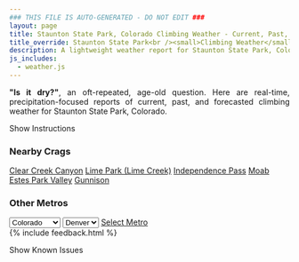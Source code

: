 ```yaml
---
### THIS FILE IS AUTO-GENERATED - DO NOT EDIT ###
layout: page
title: Staunton State Park, Colorado Climbing Weather - Current, Past, and Forecasted Report
title_override: Staunton State Park<br /><small>Climbing Weather</small>
description: A lightweight weather report for Staunton State Park, Colorado. Optimized for slow internet connections.
js_includes:
  - weather.js
---
```


<section class="measure center lh-copy f5-ns f6 ph2 mv4" style="text-align: justify;">
<strong>"Is it dry?"</strong>, an oft-repeated, age-old question. Here are real-time,
precipitation-focused reports of current, past, and forecasted climbing weather for Staunton State Park, Colorado.
</section>

<p id="settings-toggle" class="mw5 b center tc hover-light-red black-70 pointer">Show Instructions</p>
<section id="settings" class="overflow-hidden" style="display:none;">
    <div class="mv2 ph2 center">
        <div class="fn f6 tc pv2">
            <p class="measure lh-copy center"><strong>Show/hide hourly forecasts</strong> by clicking the desired day.</p>
            <hr class="mw5 p0 mv2 o-60 b0 bt b--light-red light-red bg-light-red">
            <p class="measure lh-copy center"><strong>Current and Past conditions</strong> are measured by the nearest weather station. <strong>Forecast conditions</strong> are calculated and polled separately.</p>
            <hr class="mw5 p0 mv2 o-60 b0 bt b--light-red light-red bg-light-red">
            <p class="measure lh-copy center"><strong>Having issues?</strong> Try <a id="clear-cache" class="no-underline relative fancy-link light-red hover-light-red" href="#">clearing the local cache</a>.</p>
            <hr class="mw5 p0 mv2 o-60 b0 bt b--light-red light-red bg-light-red">
            <p class="measure lh-copy center">Weather data sourced from <a class="no-underline fancy-link relative light-red" target="_blank" href="https://www.weather.gov/documentation/services-web-api">weather.gov</a>.</p>
        </div>
    </div>
</section>
<section id="weather" data-crag="staunton-state-park-colorado" class="mv4-ns mv3 ph2 center"></section>
<section id="nearby" class="tc lh-copy">
  <h3>Nearby Crags</h3>
<a class="nowrap no-underline fancy-link relative light-red mh3" href="/crags/clear-creek-canyon-colorado-weather.html">Clear Creek Canyon</a>
<a class="nowrap no-underline fancy-link relative light-red mh3" href="/crags/lime-park-lime-creek-colorado-weather.html">Lime Park (Lime Creek)</a>
<a class="nowrap no-underline fancy-link relative light-red mh3" href="/crags/independence-pass-colorado-weather.html">Independence Pass</a>
<a class="nowrap no-underline fancy-link relative light-red mh3" href="/crags/moab-utah-weather.html">Moab</a>
<a class="nowrap no-underline fancy-link relative light-red mh3" href="/crags/estes-park-valley-colorado-weather.html">Estes Park Valley</a>
<a class="nowrap no-underline fancy-link relative light-red mh3" href="/crags/gunnison-colorado-weather.html">Gunnison</a>
</section>
<section id="nearby" class="tc lh-copy">
  <h3>Other Metros</h3>
  <select class="ma1 bg-near-white pa2" id="stateSel">
    <option value="Texas">Texas</option>
    <option value="Washington">Washington</option>
    <option value="Colorado" selected>Colorado</option>
    <option value="Tennessee">Tennessee</option>
    <option value="Utah">Utah</option>
    <option value="California">California</option>
  </select>
  <select class="ma1 bg-near-white pa2" id="citySel">
    <option value="Denver" selected>Denver</option>
  </select>
  <a id="selectMetro" class="f6 link dim ph3 pv2 ma1 dib white bg-light-red" href="/crags/denver-colorado-weather.html">Select Metro</a>
  <script>
    var states = [];
    states["Texas"] = "Austin"
    states["Washington"] = "Seattle"
    states["Colorado"] = "Denver"
    states["Tennessee"] = "Nashville"
    states["Utah"] = "Salt Lake City"
    states["California"] = "San Francisco|Los Angeles"
  </script>
</section>
{% include feedback.html %}
<p id="issues-toggle" class="mw5 b center tc hover-light-red black-70 pointer">Show Known Issues</p>
<section id="issues" class="overflow-hidden tc f6">
</section>

<script>
  var weekly_BOU_48_51 = {"updated":"2023-01-04T03:55:37+00:00","units":"us","forecastGenerator":"BaselineForecastGenerator","generatedAt":"2023-01-04T08:36:17+00:00","updateTime":"2023-01-04T03:55:37+00:00","validTimes":"2023-01-03T21:00:00+00:00/P7DT4H","elevation":{"unitCode":"wmoUnit:m","value":2628.9},"periods":[{"number":1,"name":"Overnight","startTime":"2023-01-04T01:00:00-07:00","endTime":"2023-01-04T06:00:00-07:00","isDaytime":false,"temperature":6,"temperatureUnit":"F","temperatureTrend":"rising","windSpeed":"13 to 16 mph","windDirection":"WNW","icon":"https://api.weather.gov/icons/land/night/blizzard?size=medium","shortForecast":"Patchy Blowing Snow","detailedForecast":"Patchy blowing snow after 5am. Partly cloudy. Low around 6, with temperatures rising to around 10 overnight. Wind chill values as low as -10. West northwest wind 13 to 16 mph, with gusts as high as 25 mph."},{"number":2,"name":"Wednesday","startTime":"2023-01-04T06:00:00-07:00","endTime":"2023-01-04T18:00:00-07:00","isDaytime":true,"temperature":28,"temperatureUnit":"F","temperatureTrend":"falling","windSpeed":"12 to 17 mph","windDirection":"WNW","icon":"https://api.weather.gov/icons/land/day/blizzard?size=medium","shortForecast":"Patchy Blowing Snow","detailedForecast":"Patchy blowing snow before 2pm. Mostly sunny. High near 28, with temperatures falling to around 22 in the afternoon. Wind chill values as low as -8. West northwest wind 12 to 17 mph, with gusts as high as 28 mph."},{"number":3,"name":"Wednesday Night","startTime":"2023-01-04T18:00:00-07:00","endTime":"2023-01-05T06:00:00-07:00","isDaytime":false,"temperature":9,"temperatureUnit":"F","temperatureTrend":"rising","windSpeed":"8 to 14 mph","windDirection":"WSW","icon":"https://api.weather.gov/icons/land/night/cold?size=medium","shortForecast":"Mostly Clear","detailedForecast":"Mostly clear. Low around 9, with temperatures rising to around 15 overnight. Wind chill values as low as -1. West southwest wind 8 to 14 mph, with gusts as high as 22 mph."},{"number":4,"name":"Thursday","startTime":"2023-01-05T06:00:00-07:00","endTime":"2023-01-05T18:00:00-07:00","isDaytime":true,"temperature":42,"temperatureUnit":"F","temperatureTrend":null,"windSpeed":"9 to 14 mph","windDirection":"WSW","icon":"https://api.weather.gov/icons/land/day/sct?size=medium","shortForecast":"Mostly Sunny","detailedForecast":"Mostly sunny, with a high near 42. West southwest wind 9 to 14 mph, with gusts as high as 22 mph."},{"number":5,"name":"Thursday Night","startTime":"2023-01-05T18:00:00-07:00","endTime":"2023-01-06T06:00:00-07:00","isDaytime":false,"temperature":17,"temperatureUnit":"F","temperatureTrend":null,"windSpeed":"12 to 15 mph","windDirection":"WSW","icon":"https://api.weather.gov/icons/land/night/few?size=medium","shortForecast":"Mostly Clear","detailedForecast":"Mostly clear, with a low around 17. West southwest wind 12 to 15 mph, with gusts as high as 21 mph."},{"number":6,"name":"Friday","startTime":"2023-01-06T06:00:00-07:00","endTime":"2023-01-06T18:00:00-07:00","isDaytime":true,"temperature":37,"temperatureUnit":"F","temperatureTrend":null,"windSpeed":"14 mph","windDirection":"W","icon":"https://api.weather.gov/icons/land/day/snow,30?size=medium","shortForecast":"Chance Light Snow","detailedForecast":"A chance of snow between 11am and 5pm. Mostly sunny, with a high near 37. Chance of precipitation is 30%."},{"number":7,"name":"Friday Night","startTime":"2023-01-06T18:00:00-07:00","endTime":"2023-01-07T06:00:00-07:00","isDaytime":false,"temperature":13,"temperatureUnit":"F","temperatureTrend":null,"windSpeed":"13 mph","windDirection":"W","icon":"https://api.weather.gov/icons/land/night/sct?size=medium","shortForecast":"Partly Cloudy","detailedForecast":"Partly cloudy, with a low around 13."},{"number":8,"name":"Saturday","startTime":"2023-01-07T06:00:00-07:00","endTime":"2023-01-07T18:00:00-07:00","isDaytime":true,"temperature":34,"temperatureUnit":"F","temperatureTrend":null,"windSpeed":"12 mph","windDirection":"W","icon":"https://api.weather.gov/icons/land/day/few?size=medium","shortForecast":"Sunny","detailedForecast":"Sunny, with a high near 34."},{"number":9,"name":"Saturday Night","startTime":"2023-01-07T18:00:00-07:00","endTime":"2023-01-08T06:00:00-07:00","isDaytime":false,"temperature":10,"temperatureUnit":"F","temperatureTrend":null,"windSpeed":"9 to 13 mph","windDirection":"W","icon":"https://api.weather.gov/icons/land/night/cold?size=medium","shortForecast":"Mostly Clear","detailedForecast":"Mostly clear, with a low around 10."},{"number":10,"name":"Sunday","startTime":"2023-01-08T06:00:00-07:00","endTime":"2023-01-08T18:00:00-07:00","isDaytime":true,"temperature":38,"temperatureUnit":"F","temperatureTrend":null,"windSpeed":"14 mph","windDirection":"WSW","icon":"https://api.weather.gov/icons/land/day/sct?size=medium","shortForecast":"Mostly Sunny","detailedForecast":"Mostly sunny, with a high near 38."},{"number":11,"name":"Sunday Night","startTime":"2023-01-08T18:00:00-07:00","endTime":"2023-01-09T06:00:00-07:00","isDaytime":false,"temperature":14,"temperatureUnit":"F","temperatureTrend":null,"windSpeed":"12 to 18 mph","windDirection":"W","icon":"https://api.weather.gov/icons/land/night/sct?size=medium","shortForecast":"Partly Cloudy","detailedForecast":"Partly cloudy, with a low around 14."},{"number":12,"name":"Monday","startTime":"2023-01-09T06:00:00-07:00","endTime":"2023-01-09T18:00:00-07:00","isDaytime":true,"temperature":37,"temperatureUnit":"F","temperatureTrend":null,"windSpeed":"12 to 21 mph","windDirection":"W","icon":"https://api.weather.gov/icons/land/day/wind_sct?size=medium","shortForecast":"Mostly Sunny","detailedForecast":"Mostly sunny, with a high near 37."},{"number":13,"name":"Monday Night","startTime":"2023-01-09T18:00:00-07:00","endTime":"2023-01-10T06:00:00-07:00","isDaytime":false,"temperature":14,"temperatureUnit":"F","temperatureTrend":null,"windSpeed":"13 mph","windDirection":"W","icon":"https://api.weather.gov/icons/land/night/sct?size=medium","shortForecast":"Partly Cloudy","detailedForecast":"Partly cloudy, with a low around 14."},{"number":14,"name":"Tuesday","startTime":"2023-01-10T06:00:00-07:00","endTime":"2023-01-10T18:00:00-07:00","isDaytime":true,"temperature":40,"temperatureUnit":"F","temperatureTrend":null,"windSpeed":"9 to 14 mph","windDirection":"WSW","icon":"https://api.weather.gov/icons/land/day/sct?size=medium","shortForecast":"Mostly Sunny","detailedForecast":"Mostly sunny, with a high near 40."}]}
  var hourly_BOU_48_51 = {"@context":["https://geojson.org/geojson-ld/geojson-context.jsonld",{"@version":"1.1","wx":"https://api.weather.gov/ontology#","geo":"http://www.opengis.net/ont/geosparql#","unit":"http://codes.wmo.int/common/unit/","@vocab":"https://api.weather.gov/ontology#"}],"type":"Feature","geometry":{"type":"Polygon","coordinates":[[[-105.3851345,39.517059],[-105.3829453,39.495049900000005],[-105.3543489,39.496740800000005],[-105.35653210000001,39.51875020000001],[-105.3851345,39.517059]]]},"properties":{"updated":"2023-01-04T03:55:37+00:00","units":"us","forecastGenerator":"HourlyForecastGenerator","generatedAt":"2023-01-04T08:36:18+00:00","updateTime":"2023-01-04T03:55:37+00:00","validTimes":"2023-01-03T21:00:00+00:00/P7DT4H","elevation":{"unitCode":"wmoUnit:m","value":2628.9},"periods":[{"number":1,"name":"","startTime":"2023-01-04T01:00:00-07:00","endTime":"2023-01-04T02:00:00-07:00","isDaytime":false,"temperature":6,"temperatureUnit":"F","temperatureTrend":null,"windSpeed":"13 mph","windDirection":"WNW","icon":"https://api.weather.gov/icons/land/night/cold?size=small","shortForecast":"Partly Cloudy","detailedForecast":""},{"number":2,"name":"","startTime":"2023-01-04T02:00:00-07:00","endTime":"2023-01-04T03:00:00-07:00","isDaytime":false,"temperature":7,"temperatureUnit":"F","temperatureTrend":null,"windSpeed":"13 mph","windDirection":"WNW","icon":"https://api.weather.gov/icons/land/night/cold?size=small","shortForecast":"Partly Cloudy","detailedForecast":""},{"number":3,"name":"","startTime":"2023-01-04T03:00:00-07:00","endTime":"2023-01-04T04:00:00-07:00","isDaytime":false,"temperature":10,"temperatureUnit":"F","temperatureTrend":null,"windSpeed":"15 mph","windDirection":"WNW","icon":"https://api.weather.gov/icons/land/night/cold?size=small","shortForecast":"Partly Cloudy","detailedForecast":""},{"number":4,"name":"","startTime":"2023-01-04T04:00:00-07:00","endTime":"2023-01-04T05:00:00-07:00","isDaytime":false,"temperature":10,"temperatureUnit":"F","temperatureTrend":null,"windSpeed":"16 mph","windDirection":"WNW","icon":"https://api.weather.gov/icons/land/night/cold?size=small","shortForecast":"Partly Cloudy","detailedForecast":""},{"number":5,"name":"","startTime":"2023-01-04T05:00:00-07:00","endTime":"2023-01-04T06:00:00-07:00","isDaytime":false,"temperature":10,"temperatureUnit":"F","temperatureTrend":null,"windSpeed":"16 mph","windDirection":"W","icon":"https://api.weather.gov/icons/land/night/blizzard?size=small","shortForecast":"Patchy Blowing Snow","detailedForecast":""},{"number":6,"name":"","startTime":"2023-01-04T06:00:00-07:00","endTime":"2023-01-04T07:00:00-07:00","isDaytime":true,"temperature":10,"temperatureUnit":"F","temperatureTrend":null,"windSpeed":"17 mph","windDirection":"WNW","icon":"https://api.weather.gov/icons/land/day/blizzard?size=small","shortForecast":"Patchy Blowing Snow","detailedForecast":""},{"number":7,"name":"","startTime":"2023-01-04T07:00:00-07:00","endTime":"2023-01-04T08:00:00-07:00","isDaytime":true,"temperature":10,"temperatureUnit":"F","temperatureTrend":null,"windSpeed":"16 mph","windDirection":"WNW","icon":"https://api.weather.gov/icons/land/day/blizzard?size=small","shortForecast":"Patchy Blowing Snow","detailedForecast":""},{"number":8,"name":"","startTime":"2023-01-04T08:00:00-07:00","endTime":"2023-01-04T09:00:00-07:00","isDaytime":true,"temperature":12,"temperatureUnit":"F","temperatureTrend":null,"windSpeed":"17 mph","windDirection":"WNW","icon":"https://api.weather.gov/icons/land/day/blizzard?size=small","shortForecast":"Patchy Blowing Snow","detailedForecast":""},{"number":9,"name":"","startTime":"2023-01-04T09:00:00-07:00","endTime":"2023-01-04T10:00:00-07:00","isDaytime":true,"temperature":17,"temperatureUnit":"F","temperatureTrend":null,"windSpeed":"16 mph","windDirection":"WNW","icon":"https://api.weather.gov/icons/land/day/blizzard?size=small","shortForecast":"Patchy Blowing Snow","detailedForecast":""},{"number":10,"name":"","startTime":"2023-01-04T10:00:00-07:00","endTime":"2023-01-04T11:00:00-07:00","isDaytime":true,"temperature":21,"temperatureUnit":"F","temperatureTrend":null,"windSpeed":"15 mph","windDirection":"WNW","icon":"https://api.weather.gov/icons/land/day/blizzard?size=small","shortForecast":"Patchy Blowing Snow","detailedForecast":""},{"number":11,"name":"","startTime":"2023-01-04T11:00:00-07:00","endTime":"2023-01-04T12:00:00-07:00","isDaytime":true,"temperature":24,"temperatureUnit":"F","temperatureTrend":null,"windSpeed":"14 mph","windDirection":"WNW","icon":"https://api.weather.gov/icons/land/day/blizzard?size=small","shortForecast":"Patchy Blowing Snow","detailedForecast":""},{"number":12,"name":"","startTime":"2023-01-04T12:00:00-07:00","endTime":"2023-01-04T13:00:00-07:00","isDaytime":true,"temperature":27,"temperatureUnit":"F","temperatureTrend":null,"windSpeed":"13 mph","windDirection":"WNW","icon":"https://api.weather.gov/icons/land/day/blizzard?size=small","shortForecast":"Patchy Blowing Snow","detailedForecast":""},{"number":13,"name":"","startTime":"2023-01-04T13:00:00-07:00","endTime":"2023-01-04T14:00:00-07:00","isDaytime":true,"temperature":28,"temperatureUnit":"F","temperatureTrend":null,"windSpeed":"13 mph","windDirection":"WNW","icon":"https://api.weather.gov/icons/land/day/blizzard?size=small","shortForecast":"Patchy Blowing Snow","detailedForecast":""},{"number":14,"name":"","startTime":"2023-01-04T14:00:00-07:00","endTime":"2023-01-04T15:00:00-07:00","isDaytime":true,"temperature":27,"temperatureUnit":"F","temperatureTrend":null,"windSpeed":"12 mph","windDirection":"WNW","icon":"https://api.weather.gov/icons/land/day/few?size=small","shortForecast":"Sunny","detailedForecast":""},{"number":15,"name":"","startTime":"2023-01-04T15:00:00-07:00","endTime":"2023-01-04T16:00:00-07:00","isDaytime":true,"temperature":28,"temperatureUnit":"F","temperatureTrend":null,"windSpeed":"13 mph","windDirection":"W","icon":"https://api.weather.gov/icons/land/day/few?size=small","shortForecast":"Sunny","detailedForecast":""},{"number":16,"name":"","startTime":"2023-01-04T16:00:00-07:00","endTime":"2023-01-04T17:00:00-07:00","isDaytime":true,"temperature":26,"temperatureUnit":"F","temperatureTrend":null,"windSpeed":"13 mph","windDirection":"W","icon":"https://api.weather.gov/icons/land/day/few?size=small","shortForecast":"Sunny","detailedForecast":""},{"number":17,"name":"","startTime":"2023-01-04T17:00:00-07:00","endTime":"2023-01-04T18:00:00-07:00","isDaytime":true,"temperature":22,"temperatureUnit":"F","temperatureTrend":null,"windSpeed":"14 mph","windDirection":"W","icon":"https://api.weather.gov/icons/land/day/few?size=small","shortForecast":"Sunny","detailedForecast":""},{"number":18,"name":"","startTime":"2023-01-04T18:00:00-07:00","endTime":"2023-01-04T19:00:00-07:00","isDaytime":false,"temperature":19,"temperatureUnit":"F","temperatureTrend":null,"windSpeed":"14 mph","windDirection":"W","icon":"https://api.weather.gov/icons/land/night/few?size=small","shortForecast":"Mostly Clear","detailedForecast":""},{"number":19,"name":"","startTime":"2023-01-04T19:00:00-07:00","endTime":"2023-01-04T20:00:00-07:00","isDaytime":false,"temperature":16,"temperatureUnit":"F","temperatureTrend":null,"windSpeed":"13 mph","windDirection":"W","icon":"https://api.weather.gov/icons/land/night/few?size=small","shortForecast":"Mostly Clear","detailedForecast":""},{"number":20,"name":"","startTime":"2023-01-04T20:00:00-07:00","endTime":"2023-01-04T21:00:00-07:00","isDaytime":false,"temperature":15,"temperatureUnit":"F","temperatureTrend":null,"windSpeed":"13 mph","windDirection":"W","icon":"https://api.weather.gov/icons/land/night/few?size=small","shortForecast":"Mostly Clear","detailedForecast":""},{"number":21,"name":"","startTime":"2023-01-04T21:00:00-07:00","endTime":"2023-01-04T22:00:00-07:00","isDaytime":false,"temperature":13,"temperatureUnit":"F","temperatureTrend":null,"windSpeed":"12 mph","windDirection":"WSW","icon":"https://api.weather.gov/icons/land/night/few?size=small","shortForecast":"Mostly Clear","detailedForecast":""},{"number":22,"name":"","startTime":"2023-01-04T22:00:00-07:00","endTime":"2023-01-04T23:00:00-07:00","isDaytime":false,"temperature":13,"temperatureUnit":"F","temperatureTrend":null,"windSpeed":"12 mph","windDirection":"WSW","icon":"https://api.weather.gov/icons/land/night/few?size=small","shortForecast":"Mostly Clear","detailedForecast":""},{"number":23,"name":"","startTime":"2023-01-04T23:00:00-07:00","endTime":"2023-01-05T00:00:00-07:00","isDaytime":false,"temperature":13,"temperatureUnit":"F","temperatureTrend":null,"windSpeed":"12 mph","windDirection":"WSW","icon":"https://api.weather.gov/icons/land/night/few?size=small","shortForecast":"Mostly Clear","detailedForecast":""},{"number":24,"name":"","startTime":"2023-01-05T00:00:00-07:00","endTime":"2023-01-05T01:00:00-07:00","isDaytime":false,"temperature":14,"temperatureUnit":"F","temperatureTrend":null,"windSpeed":"9 mph","windDirection":"WSW","icon":"https://api.weather.gov/icons/land/night/few?size=small","shortForecast":"Mostly Clear","detailedForecast":""},{"number":25,"name":"","startTime":"2023-01-05T01:00:00-07:00","endTime":"2023-01-05T02:00:00-07:00","isDaytime":false,"temperature":14,"temperatureUnit":"F","temperatureTrend":null,"windSpeed":"10 mph","windDirection":"WSW","icon":"https://api.weather.gov/icons/land/night/few?size=small","shortForecast":"Mostly Clear","detailedForecast":""},{"number":26,"name":"","startTime":"2023-01-05T02:00:00-07:00","endTime":"2023-01-05T03:00:00-07:00","isDaytime":false,"temperature":14,"temperatureUnit":"F","temperatureTrend":null,"windSpeed":"12 mph","windDirection":"WSW","icon":"https://api.weather.gov/icons/land/night/few?size=small","shortForecast":"Mostly Clear","detailedForecast":""},{"number":27,"name":"","startTime":"2023-01-05T03:00:00-07:00","endTime":"2023-01-05T04:00:00-07:00","isDaytime":false,"temperature":14,"temperatureUnit":"F","temperatureTrend":null,"windSpeed":"12 mph","windDirection":"WSW","icon":"https://api.weather.gov/icons/land/night/few?size=small","shortForecast":"Mostly Clear","detailedForecast":""},{"number":28,"name":"","startTime":"2023-01-05T04:00:00-07:00","endTime":"2023-01-05T05:00:00-07:00","isDaytime":false,"temperature":14,"temperatureUnit":"F","temperatureTrend":null,"windSpeed":"10 mph","windDirection":"WSW","icon":"https://api.weather.gov/icons/land/night/few?size=small","shortForecast":"Mostly Clear","detailedForecast":""},{"number":29,"name":"","startTime":"2023-01-05T05:00:00-07:00","endTime":"2023-01-05T06:00:00-07:00","isDaytime":false,"temperature":15,"temperatureUnit":"F","temperatureTrend":null,"windSpeed":"8 mph","windDirection":"W","icon":"https://api.weather.gov/icons/land/night/few?size=small","shortForecast":"Mostly Clear","detailedForecast":""},{"number":30,"name":"","startTime":"2023-01-05T06:00:00-07:00","endTime":"2023-01-05T07:00:00-07:00","isDaytime":true,"temperature":16,"temperatureUnit":"F","temperatureTrend":null,"windSpeed":"9 mph","windDirection":"W","icon":"https://api.weather.gov/icons/land/day/few?size=small","shortForecast":"Sunny","detailedForecast":""},{"number":31,"name":"","startTime":"2023-01-05T07:00:00-07:00","endTime":"2023-01-05T08:00:00-07:00","isDaytime":true,"temperature":17,"temperatureUnit":"F","temperatureTrend":null,"windSpeed":"9 mph","windDirection":"WSW","icon":"https://api.weather.gov/icons/land/day/sct?size=small","shortForecast":"Mostly Sunny","detailedForecast":""},{"number":32,"name":"","startTime":"2023-01-05T08:00:00-07:00","endTime":"2023-01-05T09:00:00-07:00","isDaytime":true,"temperature":20,"temperatureUnit":"F","temperatureTrend":null,"windSpeed":"12 mph","windDirection":"WSW","icon":"https://api.weather.gov/icons/land/day/sct?size=small","shortForecast":"Mostly Sunny","detailedForecast":""},{"number":33,"name":"","startTime":"2023-01-05T09:00:00-07:00","endTime":"2023-01-05T10:00:00-07:00","isDaytime":true,"temperature":25,"temperatureUnit":"F","temperatureTrend":null,"windSpeed":"13 mph","windDirection":"WSW","icon":"https://api.weather.gov/icons/land/day/sct?size=small","shortForecast":"Mostly Sunny","detailedForecast":""},{"number":34,"name":"","startTime":"2023-01-05T10:00:00-07:00","endTime":"2023-01-05T11:00:00-07:00","isDaytime":true,"temperature":31,"temperatureUnit":"F","temperatureTrend":null,"windSpeed":"14 mph","windDirection":"WSW","icon":"https://api.weather.gov/icons/land/day/sct?size=small","shortForecast":"Mostly Sunny","detailedForecast":""},{"number":35,"name":"","startTime":"2023-01-05T11:00:00-07:00","endTime":"2023-01-05T12:00:00-07:00","isDaytime":true,"temperature":36,"temperatureUnit":"F","temperatureTrend":null,"windSpeed":"14 mph","windDirection":"WSW","icon":"https://api.weather.gov/icons/land/day/sct?size=small","shortForecast":"Mostly Sunny","detailedForecast":""},{"number":36,"name":"","startTime":"2023-01-05T12:00:00-07:00","endTime":"2023-01-05T13:00:00-07:00","isDaytime":true,"temperature":39,"temperatureUnit":"F","temperatureTrend":null,"windSpeed":"14 mph","windDirection":"WSW","icon":"https://api.weather.gov/icons/land/day/sct?size=small","shortForecast":"Mostly Sunny","detailedForecast":""},{"number":37,"name":"","startTime":"2023-01-05T13:00:00-07:00","endTime":"2023-01-05T14:00:00-07:00","isDaytime":true,"temperature":41,"temperatureUnit":"F","temperatureTrend":null,"windSpeed":"13 mph","windDirection":"WSW","icon":"https://api.weather.gov/icons/land/day/sct?size=small","shortForecast":"Mostly Sunny","detailedForecast":""},{"number":38,"name":"","startTime":"2023-01-05T14:00:00-07:00","endTime":"2023-01-05T15:00:00-07:00","isDaytime":true,"temperature":41,"temperatureUnit":"F","temperatureTrend":null,"windSpeed":"12 mph","windDirection":"WSW","icon":"https://api.weather.gov/icons/land/day/few?size=small","shortForecast":"Sunny","detailedForecast":""},{"number":39,"name":"","startTime":"2023-01-05T15:00:00-07:00","endTime":"2023-01-05T16:00:00-07:00","isDaytime":true,"temperature":40,"temperatureUnit":"F","temperatureTrend":null,"windSpeed":"10 mph","windDirection":"WSW","icon":"https://api.weather.gov/icons/land/day/few?size=small","shortForecast":"Sunny","detailedForecast":""},{"number":40,"name":"","startTime":"2023-01-05T16:00:00-07:00","endTime":"2023-01-05T17:00:00-07:00","isDaytime":true,"temperature":37,"temperatureUnit":"F","temperatureTrend":null,"windSpeed":"10 mph","windDirection":"WSW","icon":"https://api.weather.gov/icons/land/day/few?size=small","shortForecast":"Sunny","detailedForecast":""},{"number":41,"name":"","startTime":"2023-01-05T17:00:00-07:00","endTime":"2023-01-05T18:00:00-07:00","isDaytime":true,"temperature":34,"temperatureUnit":"F","temperatureTrend":null,"windSpeed":"10 mph","windDirection":"WSW","icon":"https://api.weather.gov/icons/land/day/few?size=small","shortForecast":"Sunny","detailedForecast":""},{"number":42,"name":"","startTime":"2023-01-05T18:00:00-07:00","endTime":"2023-01-05T19:00:00-07:00","isDaytime":false,"temperature":30,"temperatureUnit":"F","temperatureTrend":null,"windSpeed":"12 mph","windDirection":"WSW","icon":"https://api.weather.gov/icons/land/night/few?size=small","shortForecast":"Mostly Clear","detailedForecast":""},{"number":43,"name":"","startTime":"2023-01-05T19:00:00-07:00","endTime":"2023-01-05T20:00:00-07:00","isDaytime":false,"temperature":27,"temperatureUnit":"F","temperatureTrend":null,"windSpeed":"12 mph","windDirection":"WSW","icon":"https://api.weather.gov/icons/land/night/few?size=small","shortForecast":"Mostly Clear","detailedForecast":""},{"number":44,"name":"","startTime":"2023-01-05T20:00:00-07:00","endTime":"2023-01-05T21:00:00-07:00","isDaytime":false,"temperature":24,"temperatureUnit":"F","temperatureTrend":null,"windSpeed":"13 mph","windDirection":"WSW","icon":"https://api.weather.gov/icons/land/night/few?size=small","shortForecast":"Mostly Clear","detailedForecast":""},{"number":45,"name":"","startTime":"2023-01-05T21:00:00-07:00","endTime":"2023-01-05T22:00:00-07:00","isDaytime":false,"temperature":23,"temperatureUnit":"F","temperatureTrend":null,"windSpeed":"13 mph","windDirection":"WSW","icon":"https://api.weather.gov/icons/land/night/few?size=small","shortForecast":"Mostly Clear","detailedForecast":""},{"number":46,"name":"","startTime":"2023-01-05T22:00:00-07:00","endTime":"2023-01-05T23:00:00-07:00","isDaytime":false,"temperature":23,"temperatureUnit":"F","temperatureTrend":null,"windSpeed":"13 mph","windDirection":"WSW","icon":"https://api.weather.gov/icons/land/night/few?size=small","shortForecast":"Mostly Clear","detailedForecast":""},{"number":47,"name":"","startTime":"2023-01-05T23:00:00-07:00","endTime":"2023-01-06T00:00:00-07:00","isDaytime":false,"temperature":23,"temperatureUnit":"F","temperatureTrend":null,"windSpeed":"13 mph","windDirection":"WSW","icon":"https://api.weather.gov/icons/land/night/few?size=small","shortForecast":"Mostly Clear","detailedForecast":""},{"number":48,"name":"","startTime":"2023-01-06T00:00:00-07:00","endTime":"2023-01-06T01:00:00-07:00","isDaytime":false,"temperature":23,"temperatureUnit":"F","temperatureTrend":null,"windSpeed":"14 mph","windDirection":"WSW","icon":"https://api.weather.gov/icons/land/night/few?size=small","shortForecast":"Mostly Clear","detailedForecast":""},{"number":49,"name":"","startTime":"2023-01-06T01:00:00-07:00","endTime":"2023-01-06T02:00:00-07:00","isDaytime":false,"temperature":22,"temperatureUnit":"F","temperatureTrend":null,"windSpeed":"14 mph","windDirection":"W","icon":"https://api.weather.gov/icons/land/night/few?size=small","shortForecast":"Mostly Clear","detailedForecast":""},{"number":50,"name":"","startTime":"2023-01-06T02:00:00-07:00","endTime":"2023-01-06T03:00:00-07:00","isDaytime":false,"temperature":22,"temperatureUnit":"F","temperatureTrend":null,"windSpeed":"15 mph","windDirection":"W","icon":"https://api.weather.gov/icons/land/night/sct?size=small","shortForecast":"Partly Cloudy","detailedForecast":""},{"number":51,"name":"","startTime":"2023-01-06T03:00:00-07:00","endTime":"2023-01-06T04:00:00-07:00","isDaytime":false,"temperature":22,"temperatureUnit":"F","temperatureTrend":null,"windSpeed":"15 mph","windDirection":"W","icon":"https://api.weather.gov/icons/land/night/few?size=small","shortForecast":"Mostly Clear","detailedForecast":""},{"number":52,"name":"","startTime":"2023-01-06T04:00:00-07:00","endTime":"2023-01-06T05:00:00-07:00","isDaytime":false,"temperature":21,"temperatureUnit":"F","temperatureTrend":null,"windSpeed":"14 mph","windDirection":"W","icon":"https://api.weather.gov/icons/land/night/few?size=small","shortForecast":"Mostly Clear","detailedForecast":""},{"number":53,"name":"","startTime":"2023-01-06T05:00:00-07:00","endTime":"2023-01-06T06:00:00-07:00","isDaytime":false,"temperature":21,"temperatureUnit":"F","temperatureTrend":null,"windSpeed":"14 mph","windDirection":"W","icon":"https://api.weather.gov/icons/land/night/few?size=small","shortForecast":"Mostly Clear","detailedForecast":""},{"number":54,"name":"","startTime":"2023-01-06T06:00:00-07:00","endTime":"2023-01-06T07:00:00-07:00","isDaytime":true,"temperature":20,"temperatureUnit":"F","temperatureTrend":null,"windSpeed":"14 mph","windDirection":"W","icon":"https://api.weather.gov/icons/land/day/few?size=small","shortForecast":"Sunny","detailedForecast":""},{"number":55,"name":"","startTime":"2023-01-06T07:00:00-07:00","endTime":"2023-01-06T08:00:00-07:00","isDaytime":true,"temperature":20,"temperatureUnit":"F","temperatureTrend":null,"windSpeed":"14 mph","windDirection":"W","icon":"https://api.weather.gov/icons/land/day/sct?size=small","shortForecast":"Mostly Sunny","detailedForecast":""},{"number":56,"name":"","startTime":"2023-01-06T08:00:00-07:00","endTime":"2023-01-06T09:00:00-07:00","isDaytime":true,"temperature":22,"temperatureUnit":"F","temperatureTrend":null,"windSpeed":"14 mph","windDirection":"W","icon":"https://api.weather.gov/icons/land/day/sct?size=small","shortForecast":"Mostly Sunny","detailedForecast":""},{"number":57,"name":"","startTime":"2023-01-06T09:00:00-07:00","endTime":"2023-01-06T10:00:00-07:00","isDaytime":true,"temperature":26,"temperatureUnit":"F","temperatureTrend":null,"windSpeed":"14 mph","windDirection":"W","icon":"https://api.weather.gov/icons/land/day/sct?size=small","shortForecast":"Mostly Sunny","detailedForecast":""},{"number":58,"name":"","startTime":"2023-01-06T10:00:00-07:00","endTime":"2023-01-06T11:00:00-07:00","isDaytime":true,"temperature":32,"temperatureUnit":"F","temperatureTrend":null,"windSpeed":"13 mph","windDirection":"W","icon":"https://api.weather.gov/icons/land/day/sct?size=small","shortForecast":"Mostly Sunny","detailedForecast":""},{"number":59,"name":"","startTime":"2023-01-06T11:00:00-07:00","endTime":"2023-01-06T12:00:00-07:00","isDaytime":true,"temperature":36,"temperatureUnit":"F","temperatureTrend":null,"windSpeed":"13 mph","windDirection":"W","icon":"https://api.weather.gov/icons/land/day/snow?size=small","shortForecast":"Chance Light Snow","detailedForecast":""},{"number":60,"name":"","startTime":"2023-01-06T12:00:00-07:00","endTime":"2023-01-06T13:00:00-07:00","isDaytime":true,"temperature":37,"temperatureUnit":"F","temperatureTrend":null,"windSpeed":"13 mph","windDirection":"W","icon":"https://api.weather.gov/icons/land/day/snow?size=small","shortForecast":"Chance Light Snow","detailedForecast":""},{"number":61,"name":"","startTime":"2023-01-06T13:00:00-07:00","endTime":"2023-01-06T14:00:00-07:00","isDaytime":true,"temperature":36,"temperatureUnit":"F","temperatureTrend":null,"windSpeed":"12 mph","windDirection":"WNW","icon":"https://api.weather.gov/icons/land/day/snow?size=small","shortForecast":"Chance Light Snow","detailedForecast":""},{"number":62,"name":"","startTime":"2023-01-06T14:00:00-07:00","endTime":"2023-01-06T15:00:00-07:00","isDaytime":true,"temperature":34,"temperatureUnit":"F","temperatureTrend":null,"windSpeed":"12 mph","windDirection":"WNW","icon":"https://api.weather.gov/icons/land/day/snow?size=small","shortForecast":"Chance Light Snow","detailedForecast":""},{"number":63,"name":"","startTime":"2023-01-06T15:00:00-07:00","endTime":"2023-01-06T16:00:00-07:00","isDaytime":true,"temperature":32,"temperatureUnit":"F","temperatureTrend":null,"windSpeed":"12 mph","windDirection":"WNW","icon":"https://api.weather.gov/icons/land/day/snow?size=small","shortForecast":"Chance Light Snow","detailedForecast":""},{"number":64,"name":"","startTime":"2023-01-06T16:00:00-07:00","endTime":"2023-01-06T17:00:00-07:00","isDaytime":true,"temperature":30,"temperatureUnit":"F","temperatureTrend":null,"windSpeed":"12 mph","windDirection":"W","icon":"https://api.weather.gov/icons/land/day/snow?size=small","shortForecast":"Chance Light Snow","detailedForecast":""},{"number":65,"name":"","startTime":"2023-01-06T17:00:00-07:00","endTime":"2023-01-06T18:00:00-07:00","isDaytime":true,"temperature":28,"temperatureUnit":"F","temperatureTrend":null,"windSpeed":"12 mph","windDirection":"W","icon":"https://api.weather.gov/icons/land/day/bkn?size=small","shortForecast":"Partly Sunny","detailedForecast":""},{"number":66,"name":"","startTime":"2023-01-06T18:00:00-07:00","endTime":"2023-01-06T19:00:00-07:00","isDaytime":false,"temperature":25,"temperatureUnit":"F","temperatureTrend":null,"windSpeed":"12 mph","windDirection":"W","icon":"https://api.weather.gov/icons/land/night/bkn?size=small","shortForecast":"Mostly Cloudy","detailedForecast":""},{"number":67,"name":"","startTime":"2023-01-06T19:00:00-07:00","endTime":"2023-01-06T20:00:00-07:00","isDaytime":false,"temperature":23,"temperatureUnit":"F","temperatureTrend":null,"windSpeed":"12 mph","windDirection":"W","icon":"https://api.weather.gov/icons/land/night/bkn?size=small","shortForecast":"Mostly Cloudy","detailedForecast":""},{"number":68,"name":"","startTime":"2023-01-06T20:00:00-07:00","endTime":"2023-01-06T21:00:00-07:00","isDaytime":false,"temperature":21,"temperatureUnit":"F","temperatureTrend":null,"windSpeed":"12 mph","windDirection":"W","icon":"https://api.weather.gov/icons/land/night/bkn?size=small","shortForecast":"Mostly Cloudy","detailedForecast":""},{"number":69,"name":"","startTime":"2023-01-06T21:00:00-07:00","endTime":"2023-01-06T22:00:00-07:00","isDaytime":false,"temperature":20,"temperatureUnit":"F","temperatureTrend":null,"windSpeed":"12 mph","windDirection":"W","icon":"https://api.weather.gov/icons/land/night/bkn?size=small","shortForecast":"Mostly Cloudy","detailedForecast":""},{"number":70,"name":"","startTime":"2023-01-06T22:00:00-07:00","endTime":"2023-01-06T23:00:00-07:00","isDaytime":false,"temperature":19,"temperatureUnit":"F","temperatureTrend":null,"windSpeed":"12 mph","windDirection":"W","icon":"https://api.weather.gov/icons/land/night/bkn?size=small","shortForecast":"Mostly Cloudy","detailedForecast":""},{"number":71,"name":"","startTime":"2023-01-06T23:00:00-07:00","endTime":"2023-01-07T00:00:00-07:00","isDaytime":false,"temperature":19,"temperatureUnit":"F","temperatureTrend":null,"windSpeed":"13 mph","windDirection":"W","icon":"https://api.weather.gov/icons/land/night/sct?size=small","shortForecast":"Partly Cloudy","detailedForecast":""},{"number":72,"name":"","startTime":"2023-01-07T00:00:00-07:00","endTime":"2023-01-07T01:00:00-07:00","isDaytime":false,"temperature":18,"temperatureUnit":"F","temperatureTrend":null,"windSpeed":"13 mph","windDirection":"W","icon":"https://api.weather.gov/icons/land/night/sct?size=small","shortForecast":"Partly Cloudy","detailedForecast":""},{"number":73,"name":"","startTime":"2023-01-07T01:00:00-07:00","endTime":"2023-01-07T02:00:00-07:00","isDaytime":false,"temperature":18,"temperatureUnit":"F","temperatureTrend":null,"windSpeed":"13 mph","windDirection":"W","icon":"https://api.weather.gov/icons/land/night/sct?size=small","shortForecast":"Partly Cloudy","detailedForecast":""},{"number":74,"name":"","startTime":"2023-01-07T02:00:00-07:00","endTime":"2023-01-07T03:00:00-07:00","isDaytime":false,"temperature":17,"temperatureUnit":"F","temperatureTrend":null,"windSpeed":"13 mph","windDirection":"W","icon":"https://api.weather.gov/icons/land/night/sct?size=small","shortForecast":"Partly Cloudy","detailedForecast":""},{"number":75,"name":"","startTime":"2023-01-07T03:00:00-07:00","endTime":"2023-01-07T04:00:00-07:00","isDaytime":false,"temperature":16,"temperatureUnit":"F","temperatureTrend":null,"windSpeed":"13 mph","windDirection":"W","icon":"https://api.weather.gov/icons/land/night/sct?size=small","shortForecast":"Partly Cloudy","detailedForecast":""},{"number":76,"name":"","startTime":"2023-01-07T04:00:00-07:00","endTime":"2023-01-07T05:00:00-07:00","isDaytime":false,"temperature":15,"temperatureUnit":"F","temperatureTrend":null,"windSpeed":"13 mph","windDirection":"W","icon":"https://api.weather.gov/icons/land/night/sct?size=small","shortForecast":"Partly Cloudy","detailedForecast":""},{"number":77,"name":"","startTime":"2023-01-07T05:00:00-07:00","endTime":"2023-01-07T06:00:00-07:00","isDaytime":false,"temperature":14,"temperatureUnit":"F","temperatureTrend":null,"windSpeed":"12 mph","windDirection":"W","icon":"https://api.weather.gov/icons/land/night/sct?size=small","shortForecast":"Partly Cloudy","detailedForecast":""},{"number":78,"name":"","startTime":"2023-01-07T06:00:00-07:00","endTime":"2023-01-07T07:00:00-07:00","isDaytime":true,"temperature":14,"temperatureUnit":"F","temperatureTrend":null,"windSpeed":"12 mph","windDirection":"W","icon":"https://api.weather.gov/icons/land/day/sct?size=small","shortForecast":"Mostly Sunny","detailedForecast":""},{"number":79,"name":"","startTime":"2023-01-07T07:00:00-07:00","endTime":"2023-01-07T08:00:00-07:00","isDaytime":true,"temperature":14,"temperatureUnit":"F","temperatureTrend":null,"windSpeed":"12 mph","windDirection":"W","icon":"https://api.weather.gov/icons/land/day/sct?size=small","shortForecast":"Mostly Sunny","detailedForecast":""},{"number":80,"name":"","startTime":"2023-01-07T08:00:00-07:00","endTime":"2023-01-07T09:00:00-07:00","isDaytime":true,"temperature":16,"temperatureUnit":"F","temperatureTrend":null,"windSpeed":"12 mph","windDirection":"W","icon":"https://api.weather.gov/icons/land/day/sct?size=small","shortForecast":"Mostly Sunny","detailedForecast":""},{"number":81,"name":"","startTime":"2023-01-07T09:00:00-07:00","endTime":"2023-01-07T10:00:00-07:00","isDaytime":true,"temperature":20,"temperatureUnit":"F","temperatureTrend":null,"windSpeed":"12 mph","windDirection":"W","icon":"https://api.weather.gov/icons/land/day/sct?size=small","shortForecast":"Mostly Sunny","detailedForecast":""},{"number":82,"name":"","startTime":"2023-01-07T10:00:00-07:00","endTime":"2023-01-07T11:00:00-07:00","isDaytime":true,"temperature":26,"temperatureUnit":"F","temperatureTrend":null,"windSpeed":"12 mph","windDirection":"W","icon":"https://api.weather.gov/icons/land/day/sct?size=small","shortForecast":"Mostly Sunny","detailedForecast":""},{"number":83,"name":"","startTime":"2023-01-07T11:00:00-07:00","endTime":"2023-01-07T12:00:00-07:00","isDaytime":true,"temperature":30,"temperatureUnit":"F","temperatureTrend":null,"windSpeed":"12 mph","windDirection":"W","icon":"https://api.weather.gov/icons/land/day/few?size=small","shortForecast":"Sunny","detailedForecast":""},{"number":84,"name":"","startTime":"2023-01-07T12:00:00-07:00","endTime":"2023-01-07T13:00:00-07:00","isDaytime":true,"temperature":32,"temperatureUnit":"F","temperatureTrend":null,"windSpeed":"12 mph","windDirection":"W","icon":"https://api.weather.gov/icons/land/day/few?size=small","shortForecast":"Sunny","detailedForecast":""},{"number":85,"name":"","startTime":"2023-01-07T13:00:00-07:00","endTime":"2023-01-07T14:00:00-07:00","isDaytime":true,"temperature":33,"temperatureUnit":"F","temperatureTrend":null,"windSpeed":"12 mph","windDirection":"W","icon":"https://api.weather.gov/icons/land/day/few?size=small","shortForecast":"Sunny","detailedForecast":""},{"number":86,"name":"","startTime":"2023-01-07T14:00:00-07:00","endTime":"2023-01-07T15:00:00-07:00","isDaytime":true,"temperature":33,"temperatureUnit":"F","temperatureTrend":null,"windSpeed":"12 mph","windDirection":"W","icon":"https://api.weather.gov/icons/land/day/few?size=small","shortForecast":"Sunny","detailedForecast":""},{"number":87,"name":"","startTime":"2023-01-07T15:00:00-07:00","endTime":"2023-01-07T16:00:00-07:00","isDaytime":true,"temperature":32,"temperatureUnit":"F","temperatureTrend":null,"windSpeed":"12 mph","windDirection":"W","icon":"https://api.weather.gov/icons/land/day/few?size=small","shortForecast":"Sunny","detailedForecast":""},{"number":88,"name":"","startTime":"2023-01-07T16:00:00-07:00","endTime":"2023-01-07T17:00:00-07:00","isDaytime":true,"temperature":30,"temperatureUnit":"F","temperatureTrend":null,"windSpeed":"12 mph","windDirection":"W","icon":"https://api.weather.gov/icons/land/day/few?size=small","shortForecast":"Sunny","detailedForecast":""},{"number":89,"name":"","startTime":"2023-01-07T17:00:00-07:00","endTime":"2023-01-07T18:00:00-07:00","isDaytime":true,"temperature":27,"temperatureUnit":"F","temperatureTrend":null,"windSpeed":"9 mph","windDirection":"W","icon":"https://api.weather.gov/icons/land/day/few?size=small","shortForecast":"Sunny","detailedForecast":""},{"number":90,"name":"","startTime":"2023-01-07T18:00:00-07:00","endTime":"2023-01-07T19:00:00-07:00","isDaytime":false,"temperature":23,"temperatureUnit":"F","temperatureTrend":null,"windSpeed":"9 mph","windDirection":"W","icon":"https://api.weather.gov/icons/land/night/few?size=small","shortForecast":"Mostly Clear","detailedForecast":""},{"number":91,"name":"","startTime":"2023-01-07T19:00:00-07:00","endTime":"2023-01-07T20:00:00-07:00","isDaytime":false,"temperature":20,"temperatureUnit":"F","temperatureTrend":null,"windSpeed":"9 mph","windDirection":"W","icon":"https://api.weather.gov/icons/land/night/few?size=small","shortForecast":"Mostly Clear","detailedForecast":""},{"number":92,"name":"","startTime":"2023-01-07T20:00:00-07:00","endTime":"2023-01-07T21:00:00-07:00","isDaytime":false,"temperature":17,"temperatureUnit":"F","temperatureTrend":null,"windSpeed":"9 mph","windDirection":"W","icon":"https://api.weather.gov/icons/land/night/few?size=small","shortForecast":"Mostly Clear","detailedForecast":""},{"number":93,"name":"","startTime":"2023-01-07T21:00:00-07:00","endTime":"2023-01-07T22:00:00-07:00","isDaytime":false,"temperature":15,"temperatureUnit":"F","temperatureTrend":null,"windSpeed":"9 mph","windDirection":"W","icon":"https://api.weather.gov/icons/land/night/few?size=small","shortForecast":"Mostly Clear","detailedForecast":""},{"number":94,"name":"","startTime":"2023-01-07T22:00:00-07:00","endTime":"2023-01-07T23:00:00-07:00","isDaytime":false,"temperature":14,"temperatureUnit":"F","temperatureTrend":null,"windSpeed":"9 mph","windDirection":"W","icon":"https://api.weather.gov/icons/land/night/few?size=small","shortForecast":"Mostly Clear","detailedForecast":""},{"number":95,"name":"","startTime":"2023-01-07T23:00:00-07:00","endTime":"2023-01-08T00:00:00-07:00","isDaytime":false,"temperature":14,"temperatureUnit":"F","temperatureTrend":null,"windSpeed":"12 mph","windDirection":"W","icon":"https://api.weather.gov/icons/land/night/few?size=small","shortForecast":"Mostly Clear","detailedForecast":""},{"number":96,"name":"","startTime":"2023-01-08T00:00:00-07:00","endTime":"2023-01-08T01:00:00-07:00","isDaytime":false,"temperature":14,"temperatureUnit":"F","temperatureTrend":null,"windSpeed":"12 mph","windDirection":"W","icon":"https://api.weather.gov/icons/land/night/few?size=small","shortForecast":"Mostly Clear","detailedForecast":""},{"number":97,"name":"","startTime":"2023-01-08T01:00:00-07:00","endTime":"2023-01-08T02:00:00-07:00","isDaytime":false,"temperature":13,"temperatureUnit":"F","temperatureTrend":null,"windSpeed":"12 mph","windDirection":"W","icon":"https://api.weather.gov/icons/land/night/few?size=small","shortForecast":"Mostly Clear","detailedForecast":""},{"number":98,"name":"","startTime":"2023-01-08T02:00:00-07:00","endTime":"2023-01-08T03:00:00-07:00","isDaytime":false,"temperature":13,"temperatureUnit":"F","temperatureTrend":null,"windSpeed":"12 mph","windDirection":"W","icon":"https://api.weather.gov/icons/land/night/few?size=small","shortForecast":"Mostly Clear","detailedForecast":""},{"number":99,"name":"","startTime":"2023-01-08T03:00:00-07:00","endTime":"2023-01-08T04:00:00-07:00","isDaytime":false,"temperature":12,"temperatureUnit":"F","temperatureTrend":null,"windSpeed":"12 mph","windDirection":"W","icon":"https://api.weather.gov/icons/land/night/few?size=small","shortForecast":"Mostly Clear","detailedForecast":""},{"number":100,"name":"","startTime":"2023-01-08T04:00:00-07:00","endTime":"2023-01-08T05:00:00-07:00","isDaytime":false,"temperature":11,"temperatureUnit":"F","temperatureTrend":null,"windSpeed":"12 mph","windDirection":"W","icon":"https://api.weather.gov/icons/land/night/few?size=small","shortForecast":"Mostly Clear","detailedForecast":""},{"number":101,"name":"","startTime":"2023-01-08T05:00:00-07:00","endTime":"2023-01-08T06:00:00-07:00","isDaytime":false,"temperature":11,"temperatureUnit":"F","temperatureTrend":null,"windSpeed":"13 mph","windDirection":"W","icon":"https://api.weather.gov/icons/land/night/few?size=small","shortForecast":"Mostly Clear","detailedForecast":""},{"number":102,"name":"","startTime":"2023-01-08T06:00:00-07:00","endTime":"2023-01-08T07:00:00-07:00","isDaytime":true,"temperature":11,"temperatureUnit":"F","temperatureTrend":null,"windSpeed":"13 mph","windDirection":"W","icon":"https://api.weather.gov/icons/land/day/few?size=small","shortForecast":"Sunny","detailedForecast":""},{"number":103,"name":"","startTime":"2023-01-08T07:00:00-07:00","endTime":"2023-01-08T08:00:00-07:00","isDaytime":true,"temperature":12,"temperatureUnit":"F","temperatureTrend":null,"windSpeed":"13 mph","windDirection":"W","icon":"https://api.weather.gov/icons/land/day/few?size=small","shortForecast":"Sunny","detailedForecast":""},{"number":104,"name":"","startTime":"2023-01-08T08:00:00-07:00","endTime":"2023-01-08T09:00:00-07:00","isDaytime":true,"temperature":15,"temperatureUnit":"F","temperatureTrend":null,"windSpeed":"13 mph","windDirection":"W","icon":"https://api.weather.gov/icons/land/day/few?size=small","shortForecast":"Sunny","detailedForecast":""},{"number":105,"name":"","startTime":"2023-01-08T09:00:00-07:00","endTime":"2023-01-08T10:00:00-07:00","isDaytime":true,"temperature":20,"temperatureUnit":"F","temperatureTrend":null,"windSpeed":"13 mph","windDirection":"W","icon":"https://api.weather.gov/icons/land/day/few?size=small","shortForecast":"Sunny","detailedForecast":""},{"number":106,"name":"","startTime":"2023-01-08T10:00:00-07:00","endTime":"2023-01-08T11:00:00-07:00","isDaytime":true,"temperature":26,"temperatureUnit":"F","temperatureTrend":null,"windSpeed":"13 mph","windDirection":"W","icon":"https://api.weather.gov/icons/land/day/few?size=small","shortForecast":"Sunny","detailedForecast":""},{"number":107,"name":"","startTime":"2023-01-08T11:00:00-07:00","endTime":"2023-01-08T12:00:00-07:00","isDaytime":true,"temperature":32,"temperatureUnit":"F","temperatureTrend":null,"windSpeed":"14 mph","windDirection":"WSW","icon":"https://api.weather.gov/icons/land/day/few?size=small","shortForecast":"Sunny","detailedForecast":""},{"number":108,"name":"","startTime":"2023-01-08T12:00:00-07:00","endTime":"2023-01-08T13:00:00-07:00","isDaytime":true,"temperature":35,"temperatureUnit":"F","temperatureTrend":null,"windSpeed":"14 mph","windDirection":"WSW","icon":"https://api.weather.gov/icons/land/day/few?size=small","shortForecast":"Sunny","detailedForecast":""},{"number":109,"name":"","startTime":"2023-01-08T13:00:00-07:00","endTime":"2023-01-08T14:00:00-07:00","isDaytime":true,"temperature":37,"temperatureUnit":"F","temperatureTrend":null,"windSpeed":"14 mph","windDirection":"WSW","icon":"https://api.weather.gov/icons/land/day/few?size=small","shortForecast":"Sunny","detailedForecast":""},{"number":110,"name":"","startTime":"2023-01-08T14:00:00-07:00","endTime":"2023-01-08T15:00:00-07:00","isDaytime":true,"temperature":37,"temperatureUnit":"F","temperatureTrend":null,"windSpeed":"14 mph","windDirection":"WSW","icon":"https://api.weather.gov/icons/land/day/few?size=small","shortForecast":"Sunny","detailedForecast":""},{"number":111,"name":"","startTime":"2023-01-08T15:00:00-07:00","endTime":"2023-01-08T16:00:00-07:00","isDaytime":true,"temperature":35,"temperatureUnit":"F","temperatureTrend":null,"windSpeed":"14 mph","windDirection":"WSW","icon":"https://api.weather.gov/icons/land/day/few?size=small","shortForecast":"Sunny","detailedForecast":""},{"number":112,"name":"","startTime":"2023-01-08T16:00:00-07:00","endTime":"2023-01-08T17:00:00-07:00","isDaytime":true,"temperature":32,"temperatureUnit":"F","temperatureTrend":null,"windSpeed":"14 mph","windDirection":"WSW","icon":"https://api.weather.gov/icons/land/day/few?size=small","shortForecast":"Sunny","detailedForecast":""},{"number":113,"name":"","startTime":"2023-01-08T17:00:00-07:00","endTime":"2023-01-08T18:00:00-07:00","isDaytime":true,"temperature":29,"temperatureUnit":"F","temperatureTrend":null,"windSpeed":"12 mph","windDirection":"W","icon":"https://api.weather.gov/icons/land/day/sct?size=small","shortForecast":"Mostly Sunny","detailedForecast":""},{"number":114,"name":"","startTime":"2023-01-08T18:00:00-07:00","endTime":"2023-01-08T19:00:00-07:00","isDaytime":false,"temperature":26,"temperatureUnit":"F","temperatureTrend":null,"windSpeed":"12 mph","windDirection":"W","icon":"https://api.weather.gov/icons/land/night/sct?size=small","shortForecast":"Partly Cloudy","detailedForecast":""},{"number":115,"name":"","startTime":"2023-01-08T19:00:00-07:00","endTime":"2023-01-08T20:00:00-07:00","isDaytime":false,"temperature":23,"temperatureUnit":"F","temperatureTrend":null,"windSpeed":"12 mph","windDirection":"W","icon":"https://api.weather.gov/icons/land/night/sct?size=small","shortForecast":"Partly Cloudy","detailedForecast":""},{"number":116,"name":"","startTime":"2023-01-08T20:00:00-07:00","endTime":"2023-01-08T21:00:00-07:00","isDaytime":false,"temperature":21,"temperatureUnit":"F","temperatureTrend":null,"windSpeed":"12 mph","windDirection":"W","icon":"https://api.weather.gov/icons/land/night/sct?size=small","shortForecast":"Partly Cloudy","detailedForecast":""},{"number":117,"name":"","startTime":"2023-01-08T21:00:00-07:00","endTime":"2023-01-08T22:00:00-07:00","isDaytime":false,"temperature":20,"temperatureUnit":"F","temperatureTrend":null,"windSpeed":"12 mph","windDirection":"W","icon":"https://api.weather.gov/icons/land/night/sct?size=small","shortForecast":"Partly Cloudy","detailedForecast":""},{"number":118,"name":"","startTime":"2023-01-08T22:00:00-07:00","endTime":"2023-01-08T23:00:00-07:00","isDaytime":false,"temperature":19,"temperatureUnit":"F","temperatureTrend":null,"windSpeed":"12 mph","windDirection":"W","icon":"https://api.weather.gov/icons/land/night/sct?size=small","shortForecast":"Partly Cloudy","detailedForecast":""},{"number":119,"name":"","startTime":"2023-01-08T23:00:00-07:00","endTime":"2023-01-09T00:00:00-07:00","isDaytime":false,"temperature":19,"temperatureUnit":"F","temperatureTrend":null,"windSpeed":"13 mph","windDirection":"W","icon":"https://api.weather.gov/icons/land/night/sct?size=small","shortForecast":"Partly Cloudy","detailedForecast":""},{"number":120,"name":"","startTime":"2023-01-09T00:00:00-07:00","endTime":"2023-01-09T01:00:00-07:00","isDaytime":false,"temperature":19,"temperatureUnit":"F","temperatureTrend":null,"windSpeed":"13 mph","windDirection":"W","icon":"https://api.weather.gov/icons/land/night/sct?size=small","shortForecast":"Partly Cloudy","detailedForecast":""},{"number":121,"name":"","startTime":"2023-01-09T01:00:00-07:00","endTime":"2023-01-09T02:00:00-07:00","isDaytime":false,"temperature":19,"temperatureUnit":"F","temperatureTrend":null,"windSpeed":"13 mph","windDirection":"W","icon":"https://api.weather.gov/icons/land/night/sct?size=small","shortForecast":"Partly Cloudy","detailedForecast":""},{"number":122,"name":"","startTime":"2023-01-09T02:00:00-07:00","endTime":"2023-01-09T03:00:00-07:00","isDaytime":false,"temperature":19,"temperatureUnit":"F","temperatureTrend":null,"windSpeed":"13 mph","windDirection":"W","icon":"https://api.weather.gov/icons/land/night/sct?size=small","shortForecast":"Partly Cloudy","detailedForecast":""},{"number":123,"name":"","startTime":"2023-01-09T03:00:00-07:00","endTime":"2023-01-09T04:00:00-07:00","isDaytime":false,"temperature":19,"temperatureUnit":"F","temperatureTrend":null,"windSpeed":"13 mph","windDirection":"W","icon":"https://api.weather.gov/icons/land/night/sct?size=small","shortForecast":"Partly Cloudy","detailedForecast":""},{"number":124,"name":"","startTime":"2023-01-09T04:00:00-07:00","endTime":"2023-01-09T05:00:00-07:00","isDaytime":false,"temperature":18,"temperatureUnit":"F","temperatureTrend":null,"windSpeed":"13 mph","windDirection":"W","icon":"https://api.weather.gov/icons/land/night/sct?size=small","shortForecast":"Partly Cloudy","detailedForecast":""},{"number":125,"name":"","startTime":"2023-01-09T05:00:00-07:00","endTime":"2023-01-09T06:00:00-07:00","isDaytime":false,"temperature":18,"temperatureUnit":"F","temperatureTrend":null,"windSpeed":"18 mph","windDirection":"W","icon":"https://api.weather.gov/icons/land/night/sct?size=small","shortForecast":"Partly Cloudy","detailedForecast":""},{"number":126,"name":"","startTime":"2023-01-09T06:00:00-07:00","endTime":"2023-01-09T07:00:00-07:00","isDaytime":true,"temperature":18,"temperatureUnit":"F","temperatureTrend":null,"windSpeed":"18 mph","windDirection":"W","icon":"https://api.weather.gov/icons/land/day/sct?size=small","shortForecast":"Mostly Sunny","detailedForecast":""},{"number":127,"name":"","startTime":"2023-01-09T07:00:00-07:00","endTime":"2023-01-09T08:00:00-07:00","isDaytime":true,"temperature":18,"temperatureUnit":"F","temperatureTrend":null,"windSpeed":"18 mph","windDirection":"W","icon":"https://api.weather.gov/icons/land/day/sct?size=small","shortForecast":"Mostly Sunny","detailedForecast":""},{"number":128,"name":"","startTime":"2023-01-09T08:00:00-07:00","endTime":"2023-01-09T09:00:00-07:00","isDaytime":true,"temperature":19,"temperatureUnit":"F","temperatureTrend":null,"windSpeed":"18 mph","windDirection":"W","icon":"https://api.weather.gov/icons/land/day/sct?size=small","shortForecast":"Mostly Sunny","detailedForecast":""},{"number":129,"name":"","startTime":"2023-01-09T09:00:00-07:00","endTime":"2023-01-09T10:00:00-07:00","isDaytime":true,"temperature":23,"temperatureUnit":"F","temperatureTrend":null,"windSpeed":"18 mph","windDirection":"W","icon":"https://api.weather.gov/icons/land/day/sct?size=small","shortForecast":"Mostly Sunny","detailedForecast":""},{"number":130,"name":"","startTime":"2023-01-09T10:00:00-07:00","endTime":"2023-01-09T11:00:00-07:00","isDaytime":true,"temperature":28,"temperatureUnit":"F","temperatureTrend":null,"windSpeed":"18 mph","windDirection":"W","icon":"https://api.weather.gov/icons/land/day/sct?size=small","shortForecast":"Mostly Sunny","detailedForecast":""},{"number":131,"name":"","startTime":"2023-01-09T11:00:00-07:00","endTime":"2023-01-09T12:00:00-07:00","isDaytime":true,"temperature":32,"temperatureUnit":"F","temperatureTrend":null,"windSpeed":"21 mph","windDirection":"W","icon":"https://api.weather.gov/icons/land/day/wind_sct?size=small","shortForecast":"Mostly Sunny","detailedForecast":""},{"number":132,"name":"","startTime":"2023-01-09T12:00:00-07:00","endTime":"2023-01-09T13:00:00-07:00","isDaytime":true,"temperature":35,"temperatureUnit":"F","temperatureTrend":null,"windSpeed":"21 mph","windDirection":"W","icon":"https://api.weather.gov/icons/land/day/wind_sct?size=small","shortForecast":"Mostly Sunny","detailedForecast":""},{"number":133,"name":"","startTime":"2023-01-09T13:00:00-07:00","endTime":"2023-01-09T14:00:00-07:00","isDaytime":true,"temperature":36,"temperatureUnit":"F","temperatureTrend":null,"windSpeed":"21 mph","windDirection":"W","icon":"https://api.weather.gov/icons/land/day/wind_sct?size=small","shortForecast":"Mostly Sunny","detailedForecast":""},{"number":134,"name":"","startTime":"2023-01-09T14:00:00-07:00","endTime":"2023-01-09T15:00:00-07:00","isDaytime":true,"temperature":36,"temperatureUnit":"F","temperatureTrend":null,"windSpeed":"21 mph","windDirection":"W","icon":"https://api.weather.gov/icons/land/day/wind_sct?size=small","shortForecast":"Mostly Sunny","detailedForecast":""},{"number":135,"name":"","startTime":"2023-01-09T15:00:00-07:00","endTime":"2023-01-09T16:00:00-07:00","isDaytime":true,"temperature":35,"temperatureUnit":"F","temperatureTrend":null,"windSpeed":"21 mph","windDirection":"W","icon":"https://api.weather.gov/icons/land/day/wind_sct?size=small","shortForecast":"Mostly Sunny","detailedForecast":""},{"number":136,"name":"","startTime":"2023-01-09T16:00:00-07:00","endTime":"2023-01-09T17:00:00-07:00","isDaytime":true,"temperature":33,"temperatureUnit":"F","temperatureTrend":null,"windSpeed":"21 mph","windDirection":"W","icon":"https://api.weather.gov/icons/land/day/wind_sct?size=small","shortForecast":"Mostly Sunny","detailedForecast":""},{"number":137,"name":"","startTime":"2023-01-09T17:00:00-07:00","endTime":"2023-01-09T18:00:00-07:00","isDaytime":true,"temperature":30,"temperatureUnit":"F","temperatureTrend":null,"windSpeed":"12 mph","windDirection":"W","icon":"https://api.weather.gov/icons/land/day/sct?size=small","shortForecast":"Mostly Sunny","detailedForecast":""},{"number":138,"name":"","startTime":"2023-01-09T18:00:00-07:00","endTime":"2023-01-09T19:00:00-07:00","isDaytime":false,"temperature":27,"temperatureUnit":"F","temperatureTrend":null,"windSpeed":"12 mph","windDirection":"W","icon":"https://api.weather.gov/icons/land/night/sct?size=small","shortForecast":"Partly Cloudy","detailedForecast":""},{"number":139,"name":"","startTime":"2023-01-09T19:00:00-07:00","endTime":"2023-01-09T20:00:00-07:00","isDaytime":false,"temperature":23,"temperatureUnit":"F","temperatureTrend":null,"windSpeed":"12 mph","windDirection":"W","icon":"https://api.weather.gov/icons/land/night/sct?size=small","shortForecast":"Partly Cloudy","detailedForecast":""},{"number":140,"name":"","startTime":"2023-01-09T20:00:00-07:00","endTime":"2023-01-09T21:00:00-07:00","isDaytime":false,"temperature":20,"temperatureUnit":"F","temperatureTrend":null,"windSpeed":"12 mph","windDirection":"W","icon":"https://api.weather.gov/icons/land/night/sct?size=small","shortForecast":"Partly Cloudy","detailedForecast":""},{"number":141,"name":"","startTime":"2023-01-09T21:00:00-07:00","endTime":"2023-01-09T22:00:00-07:00","isDaytime":false,"temperature":19,"temperatureUnit":"F","temperatureTrend":null,"windSpeed":"12 mph","windDirection":"W","icon":"https://api.weather.gov/icons/land/night/sct?size=small","shortForecast":"Partly Cloudy","detailedForecast":""},{"number":142,"name":"","startTime":"2023-01-09T22:00:00-07:00","endTime":"2023-01-09T23:00:00-07:00","isDaytime":false,"temperature":18,"temperatureUnit":"F","temperatureTrend":null,"windSpeed":"12 mph","windDirection":"W","icon":"https://api.weather.gov/icons/land/night/sct?size=small","shortForecast":"Partly Cloudy","detailedForecast":""},{"number":143,"name":"","startTime":"2023-01-09T23:00:00-07:00","endTime":"2023-01-10T00:00:00-07:00","isDaytime":false,"temperature":18,"temperatureUnit":"F","temperatureTrend":null,"windSpeed":"12 mph","windDirection":"W","icon":"https://api.weather.gov/icons/land/night/sct?size=small","shortForecast":"Partly Cloudy","detailedForecast":""},{"number":144,"name":"","startTime":"2023-01-10T00:00:00-07:00","endTime":"2023-01-10T01:00:00-07:00","isDaytime":false,"temperature":17,"temperatureUnit":"F","temperatureTrend":null,"windSpeed":"12 mph","windDirection":"W","icon":"https://api.weather.gov/icons/land/night/sct?size=small","shortForecast":"Partly Cloudy","detailedForecast":""},{"number":145,"name":"","startTime":"2023-01-10T01:00:00-07:00","endTime":"2023-01-10T02:00:00-07:00","isDaytime":false,"temperature":17,"temperatureUnit":"F","temperatureTrend":null,"windSpeed":"12 mph","windDirection":"W","icon":"https://api.weather.gov/icons/land/night/sct?size=small","shortForecast":"Partly Cloudy","detailedForecast":""},{"number":146,"name":"","startTime":"2023-01-10T02:00:00-07:00","endTime":"2023-01-10T03:00:00-07:00","isDaytime":false,"temperature":16,"temperatureUnit":"F","temperatureTrend":null,"windSpeed":"12 mph","windDirection":"W","icon":"https://api.weather.gov/icons/land/night/sct?size=small","shortForecast":"Partly Cloudy","detailedForecast":""},{"number":147,"name":"","startTime":"2023-01-10T03:00:00-07:00","endTime":"2023-01-10T04:00:00-07:00","isDaytime":false,"temperature":16,"temperatureUnit":"F","temperatureTrend":null,"windSpeed":"12 mph","windDirection":"W","icon":"https://api.weather.gov/icons/land/night/sct?size=small","shortForecast":"Partly Cloudy","detailedForecast":""},{"number":148,"name":"","startTime":"2023-01-10T04:00:00-07:00","endTime":"2023-01-10T05:00:00-07:00","isDaytime":false,"temperature":15,"temperatureUnit":"F","temperatureTrend":null,"windSpeed":"12 mph","windDirection":"W","icon":"https://api.weather.gov/icons/land/night/sct?size=small","shortForecast":"Partly Cloudy","detailedForecast":""},{"number":149,"name":"","startTime":"2023-01-10T05:00:00-07:00","endTime":"2023-01-10T06:00:00-07:00","isDaytime":false,"temperature":15,"temperatureUnit":"F","temperatureTrend":null,"windSpeed":"13 mph","windDirection":"WSW","icon":"https://api.weather.gov/icons/land/night/sct?size=small","shortForecast":"Partly Cloudy","detailedForecast":""},{"number":150,"name":"","startTime":"2023-01-10T06:00:00-07:00","endTime":"2023-01-10T07:00:00-07:00","isDaytime":true,"temperature":15,"temperatureUnit":"F","temperatureTrend":null,"windSpeed":"13 mph","windDirection":"WSW","icon":"https://api.weather.gov/icons/land/day/sct?size=small","shortForecast":"Mostly Sunny","detailedForecast":""},{"number":151,"name":"","startTime":"2023-01-10T07:00:00-07:00","endTime":"2023-01-10T08:00:00-07:00","isDaytime":true,"temperature":16,"temperatureUnit":"F","temperatureTrend":null,"windSpeed":"13 mph","windDirection":"WSW","icon":"https://api.weather.gov/icons/land/day/sct?size=small","shortForecast":"Mostly Sunny","detailedForecast":""},{"number":152,"name":"","startTime":"2023-01-10T08:00:00-07:00","endTime":"2023-01-10T09:00:00-07:00","isDaytime":true,"temperature":18,"temperatureUnit":"F","temperatureTrend":null,"windSpeed":"13 mph","windDirection":"WSW","icon":"https://api.weather.gov/icons/land/day/sct?size=small","shortForecast":"Mostly Sunny","detailedForecast":""},{"number":153,"name":"","startTime":"2023-01-10T09:00:00-07:00","endTime":"2023-01-10T10:00:00-07:00","isDaytime":true,"temperature":23,"temperatureUnit":"F","temperatureTrend":null,"windSpeed":"13 mph","windDirection":"WSW","icon":"https://api.weather.gov/icons/land/day/sct?size=small","shortForecast":"Mostly Sunny","detailedForecast":""},{"number":154,"name":"","startTime":"2023-01-10T10:00:00-07:00","endTime":"2023-01-10T11:00:00-07:00","isDaytime":true,"temperature":29,"temperatureUnit":"F","temperatureTrend":null,"windSpeed":"13 mph","windDirection":"WSW","icon":"https://api.weather.gov/icons/land/day/sct?size=small","shortForecast":"Mostly Sunny","detailedForecast":""},{"number":155,"name":"","startTime":"2023-01-10T11:00:00-07:00","endTime":"2023-01-10T12:00:00-07:00","isDaytime":true,"temperature":35,"temperatureUnit":"F","temperatureTrend":null,"windSpeed":"14 mph","windDirection":"WSW","icon":"https://api.weather.gov/icons/land/day/sct?size=small","shortForecast":"Mostly Sunny","detailedForecast":""},{"number":156,"name":"","startTime":"2023-01-10T12:00:00-07:00","endTime":"2023-01-10T13:00:00-07:00","isDaytime":true,"temperature":37,"temperatureUnit":"F","temperatureTrend":null,"windSpeed":"14 mph","windDirection":"WSW","icon":"https://api.weather.gov/icons/land/day/sct?size=small","shortForecast":"Mostly Sunny","detailedForecast":""}]}}
  var crags_config = [
  {
    "name": "Staunton State Park",
    "note": "Interesting and featured rock",
    "mountainProject": "https://www.mountainproject.com/area/107838839/staunton-state-park",
    "station": "KAPA",
    "office": "BOU/48,51",
    "coordinates": [
      -105.379,
      39.499
    ]
  }
]</script>
